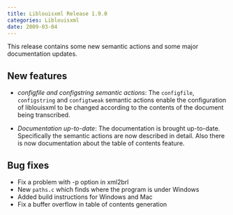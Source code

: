 ```yaml
---
title: Liblouisxml Release 1.9.0
categories: Liblouisxml
date: 2009-03-04
---
```


This release contains some new semantic actions and some major documentation updates.

## New features

* *configfile and configstring semantic actions*: The `configfile`, `configstring` and `configtweak` semantic actions enable the configuration of liblouisxml to be changed according to the contents of the document being transcribed. 

* *Documentation up-to-date*: The documentation is brought up-to-date. Specifically the semantic actions are now described in detail. Also there is now documentation about the table of contents feature. 

## Bug fixes

* Fix a problem with -p option in xml2brl
* New `paths.c` which finds where the program is under Windows
* Added build instructions for Windows and Mac
* Fix a buffer overflow in table of contents generation
